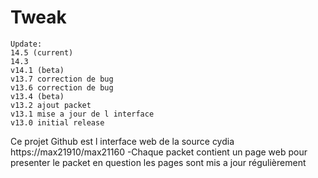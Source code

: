 # Tweak
```
Update:
14.5 (current)
14.3
v14.1 (beta)
v13.7 correction de bug
v13.6 correction de bug
v13.4 (beta)
v13.2 ajout packet
v13.1 mise a jour de l interface
v13.0 initial release
```

Ce projet Github est l interface web de la source cydia https://max21910/max21160
-Chaque packet contient un page web pour presenter le packet en question les pages sont mis a jour régulièrement 
